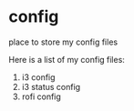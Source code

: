 # config
place to store my config files

Here is a list of my config files:

1. i3 config
2. i3 status config
3. rofi config
